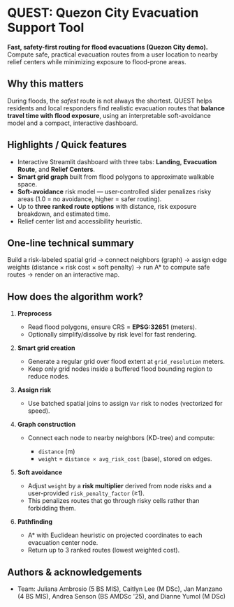 # QUEST: Quezon City Evacuation Support Tool

**Fast, safety-first routing for flood evacuations (Quezon City demo).**
Compute safe, practical evacuation routes from a user location to nearby relief centers while minimizing exposure to flood-prone areas.

## Why this matters

During floods, the *safest* route is not always the shortest. QUEST helps residents and local responders find realistic evacuation routes that **balance travel time with flood exposure**, using an interpretable soft-avoidance model and a compact, interactive dashboard.

## Highlights / Quick features

* Interactive Streamlit dashboard with three tabs: **Landing**, **Evacuation Route**, and **Relief Centers**.
* **Smart grid graph** built from flood polygons to approximate walkable space.
* **Soft-avoidance** risk model — user-controlled slider penalizes risky areas (1.0 = no avoidance, higher = safer routing).
* Up to **three ranked route options** with distance, risk exposure breakdown, and estimated time.
* Relief center list and accessibility heuristic.


## One-line technical summary

Build a risk-labeled spatial grid → connect neighbors (graph) → assign edge weights (distance × risk cost × soft penalty) → run A* to compute safe routes → render on an interactive map.

## How does the algorithm work?

1. **Preprocess**

   * Read flood polygons, ensure CRS = **EPSG:32651** (meters).
   * Optionally simplify/dissolve by risk level for fast rendering.

2. **Smart grid creation**

   * Generate a regular grid over flood extent at `grid_resolution` meters.
   * Keep only grid nodes inside a buffered flood bounding region to reduce nodes.

3. **Assign risk**

   * Use batched spatial joins to assign `Var` risk to nodes (vectorized for speed).

4. **Graph construction**

   * Connect each node to nearby neighbors (KD-tree) and compute:

     * `distance` (m)
     * `weight` = `distance × avg_risk_cost` (base), stored on edges.

5. **Soft avoidance**

   * Adjust `weight` by a **risk multiplier** derived from node risks and a user-provided `risk_penalty_factor` (≥1).
   * This penalizes routes that go through risky cells rather than forbidding them.

6. **Pathfinding**

   * A* with Euclidean heuristic on projected coordinates to each evacuation center node.
   * Return up to 3 ranked routes (lowest weighted cost).

## Authors & acknowledgements

* Team: Juliana Ambrosio (5 BS MIS), Caitlyn Lee (M DSc), Jan Manzano (4 BS MIS), Andrea Senson (BS AMDSc '25), and Dianne Yumol (M DSc)